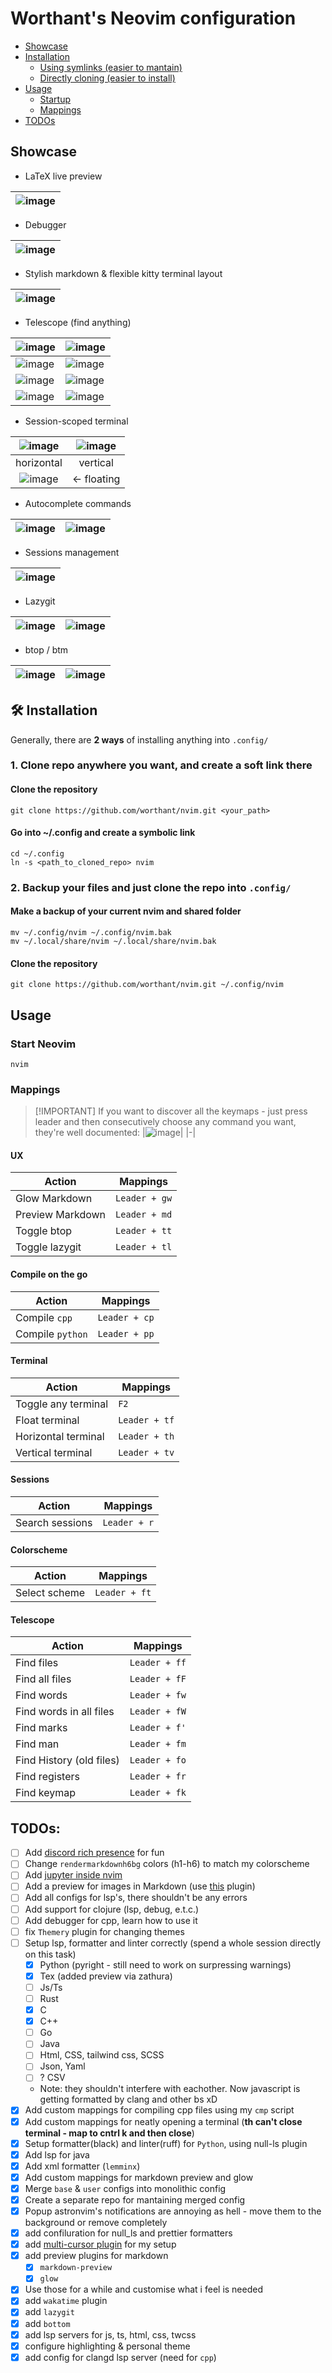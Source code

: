 # Worthant's Neovim configuration

- [Showcase](#showcase)
- [Installation](#install)
  - [Using symlinks (easier to mantain)](#symlink)
  - [Directly cloning (easier to install)](#direct)
- [Usage](#usage)
  - [Startup](#start)
  - [Mappings](#mappings)
- [TODOs](#todo)

<a id="showcase"></a>

## Showcase

- LaTeX live preview

| ![image](https://github.com/user-attachments/assets/93ba8fc3-5665-4a34-80b5-8c4834af06f7) |
| ----------------------------------------------------------------------------------------- |

- Debugger

| ![image](https://github.com/user-attachments/assets/0c707052-7717-40f3-8942-fe7faff1e278) |
| ----------------------------------------------------------------------------------------- |

- Stylish markdown & flexible kitty terminal layout

| ![image](https://github.com/user-attachments/assets/d2ece403-c7af-4fdf-9881-1123c2f4dd35) |
| ----------------------------------------------------------------------------------------- |

- Telescope (find anything)

| ![image](https://github.com/user-attachments/assets/0131a8a7-93be-4abd-b690-d82ab4247d01) | ![image](https://github.com/user-attachments/assets/a883d182-2922-4ccd-928d-3d27881288dc) |
| ----------------------------------------------------------------------------------------- | ----------------------------------------------------------------------------------------- |
| ![image](https://github.com/user-attachments/assets/0e60d795-2757-476d-87aa-b9a217e2f3f2) | ![image](https://github.com/user-attachments/assets/7cf23e2e-51a4-4719-915c-a126ea3d6555) |
| ![image](https://github.com/user-attachments/assets/2bf338e5-0797-4609-b66a-81e1ab8865f5) | ![image](https://github.com/user-attachments/assets/c5101e54-4e24-4760-8eff-f59b41525aef) |
| ![image](https://github.com/user-attachments/assets/ca78ef58-d6a9-4f4d-8de1-26bd8464800a) | ![image](https://github.com/user-attachments/assets/218f1bb8-2fab-4fe9-818e-8b7039d1cb23) |

- Session-scoped terminal

| ![image](https://github.com/user-attachments/assets/291587b0-e57f-487e-aabd-9f12fdcd2627) | ![image](https://github.com/user-attachments/assets/4d7e436c-be03-474c-a34b-701108ca192c) |
| :---------------------------------------------------------------------------------------: | :---------------------------------------------------------------------------------------: |
|                                        horizontal                                         |                                         vertical                                          |
| ![image](https://github.com/user-attachments/assets/a79322e1-c74e-4d74-94d3-81ba7ca86205) |                                        <- floating                                        |

- Autocomplete commands

| ![image](https://github.com/user-attachments/assets/03144edb-162f-49d4-8692-36d6c6a9eaf6) | ![image](https://github.com/user-attachments/assets/e19c1fda-cc68-4a26-980f-4f3fac299ed3) |
| :---------------------------------------------------------------------------------------: | :---------------------------------------------------------------------------------------: |

- Sessions management

| ![image](https://github.com/user-attachments/assets/94417ceb-d0bb-44cf-a5ef-826631cfe1f4) |
| ----------------------------------------------------------------------------------------- |

- Lazygit

| ![image](https://github.com/user-attachments/assets/0d3313bd-f45e-429e-b93d-275c2aa622ad) | ![image](https://github.com/user-attachments/assets/3bbd269e-8a0a-46be-b455-87edcc592fc9) |
| ----------------------------------------------------------------------------------------- | ----------------------------------------------------------------------------------------- |

- btop / btm

| ![image](https://github.com/user-attachments/assets/736d362f-8fc9-4514-88ce-984c4463a126) | ![image](https://github.com/user-attachments/assets/cd9cbc05-0e69-4b49-9271-1bca5fb706dd) |
| ----------------------------------------------------------------------------------------- | ----------------------------------------------------------------------------------------- |

<a id="install"></a>

## 🛠️ Installation

Generally, there are **2 ways** of installing anything into `.config/`

<a id="symlink"></a>

### 1. Clone repo anywhere you want, and create a soft link there

#### Clone the repository

```shell
git clone https://github.com/worthant/nvim.git <your_path>
```

#### Go into ~/.config and create a symbolic link

```shell
cd ~/.config
ln -s <path_to_cloned_repo> nvim
```

<a id="direct"></a>

### 2. Backup your files and just clone the repo into `.config/`

#### Make a backup of your current nvim and shared folder

```shell
mv ~/.config/nvim ~/.config/nvim.bak
mv ~/.local/share/nvim ~/.local/share/nvim.bak
```

#### Clone the repository

```shell
git clone https://github.com/worthant/nvim.git ~/.config/nvim
```

<a id="usage"></a>

## Usage

<a id="start"></a>

### Start Neovim

```shell
nvim
```

<a id="mappings"></a>

### Mappings

> [!IMPORTANT] If you want to discover all the keymaps - just press leader and
> then consecutively choose any command you want, they're well documented:
> |![image](https://github.com/user-attachments/assets/22492c4a-380c-456e-8f51-34f69ebbfb14)|
> |-|

#### UX

| Action           | Mappings      |
| ---------------- | ------------- |
| Glow Markdown    | `Leader + gw` |
| Preview Markdown | `Leader + md` |
| Toggle btop      | `Leader + tt` |
| Toggle lazygit   | `Leader + tl` |

#### Compile on the go

| Action           | Mappings      |
| ---------------- | ------------- |
| Compile `cpp`    | `Leader + cp` |
| Compile `python` | `Leader + pp` |

#### Terminal

| Action              | Mappings      |
| ------------------- | ------------- |
| Toggle any terminal | `F2`          |
| Float terminal      | `Leader + tf` |
| Horizontal terminal | `Leader + th` |
| Vertical terminal   | `Leader + tv` |

#### Sessions

| Action          | Mappings     |
| --------------- | ------------ |
| Search sessions | `Leader + r` |

#### Colorscheme

| Action        | Mappings      |
| ------------- | ------------- |
| Select scheme | `Leader + ft` |

#### Telescope

| Action                   | Mappings      |
| ------------------------ | ------------- |
| Find files               | `Leader + ff` |
| Find all files           | `Leader + fF` |
| Find words               | `Leader + fw` |
| Find words in all files  | `Leader + fW` |
| Find marks               | `Leader + f'` |
| Find man                 | `Leader + fm` |
| Find History (old files) | `Leader + fo` |
| Find registers           | `Leader + fr` |
| Find keymap              | `Leader + fk` |

<a id="todo"></a>

## TODOs:

- [ ] Add
      [discord rich presence](https://github.com/andweeb/presence.nvim?tab=readme-ov-file#notes)
      for fun
- [ ] Change `rendermarkdownh6bg` colors (h1-h6) to match my colorscheme
- [ ] Add [jupyter inside nvim](https://github.com/dccsillag/magma-nvim)
- [ ] Add a preview for images in Markdown (use
      [this](https://github.com/3rd/image.nvim) plugin)
- [ ] Add all configs for lsp's, there shouldn't be any errors
- [ ] Add support for clojure (lsp, debug, e.t.c.)
- [ ] Add debugger for cpp, learn how to use it
- [ ] fix `Themery` plugin for changing themes
- [ ] Setup lsp, formatter and linter correctly (spend a whole session directly
      on this task)
  - [x] Python (pyright - still need to work on surpressing warnings)
  - [x] Tex (added preview via zathura)
  - [ ] Js/Ts
  - [ ] Rust
  - [x] C
  - [x] C++
  - [ ] Go
  - [ ] Java
  - [ ] Html, CSS, tailwind css, SCSS
  - [ ] Json, Yaml
  - [ ] ? CSV
  - Note: they shouldn't interfere with eachother. Now javascript is getting
    formatted by clang and other bs xD
- [x] Add custom mappings for compiling cpp files using my `cmp` script
- [x] Add custom mappings for neatly opening a terminal (**<leader>th can't
      close terminal - map to cntrl k and then close**)
- [x] Setup formatter(black) and linter(ruff) for `Python`, using null-ls plugin
- [x] Add lsp for java
- [x] Add xml formatter (`lemminx`)
- [x] Add custom mappings for markdown preview and glow
- [x] Merge `base` & `user` configs into monolithic config
- [x] Create a separate repo for mantaining merged config
- [x] Popup astronvim's notifications are annoying as hell - move them to the
      background or remove completely
- [x] add confiluration for null_ls and prettier formatters
- [x] add [multi-cursor plugin](https://github.com/smoka7/multicursors.nvim) for
      my setup
- [x] add preview plugins for markdown
  - [x] `markdown-preview`
  - [x] `glow`
- [x] Use those for a while and customise what i feel is needed
- [x] add `wakatime` plugin
- [x] add `lazygit`
- [x] add `bottom`
- [x] add lsp servers for js, ts, html, css, twcss
- [x] configure highlighting & personal theme
- [x] add config for clangd lsp server (need for `cpp`)
